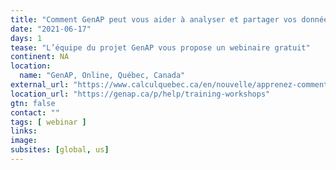 ```yaml
---
title: "Comment GenAP peut vous aider à analyser et partager vos données"
date: "2021-06-17"
days: 1
tease: "L’équipe du projet GenAP vous propose un webinaire gratuit"
continent: NA
location:
  name: "GenAP, Online, Québec, Canada"
external_url: "https://www.calculquebec.ca/en/nouvelle/apprenez-comment-genap-peut-vous-aider-a-analyser-et-partager-vos-donnees/"
location_url: "https://genap.ca/p/help/training-workshops"
gtn: false
contact: ""
tags: [ webinar ]
links:
image: 
subsites: [global, us]
---
```

